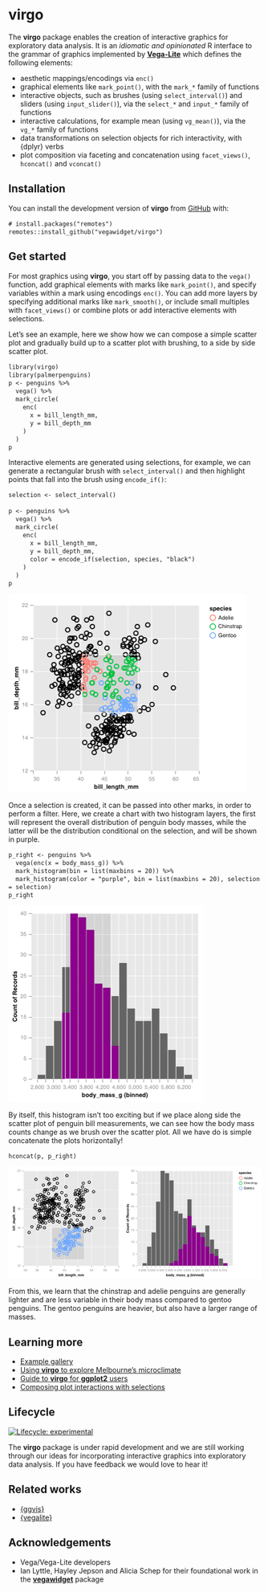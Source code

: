 
<!-- README.md is generated from README.Rmd. Please edit that file -->

# virgo

<!-- badges: start -->
<!-- badges: end -->

The **virgo** package enables the creation of interactive graphics for
exploratory data analysis. It is an *idiomatic and opinionated* R
interface to the grammar of graphics implemented by
[**Vega-Lite**](https://vega.github.io/vega-lite/) which defines the
following elements:

-   aesthetic mappings/encodings via `enc()`
-   graphical elements like `mark_point()`, with the `mark_*` family of
    functions
-   interactive objects, such as brushes (using `select_interval()`) and
    sliders (using `input_slider()`), via the `select_*` and `input_*`
    family of functions
-   interactive calculations, for example mean (using `vg_mean()`), via
    the `vg_*` family of functions
-   data transformations on selection objects for rich interactivity,
    with {dplyr} verbs
-   plot composition via faceting and concatenation using
    `facet_views()`, `hconcat()` and `vconcat()`

## Installation

<!--
You can install the released version of **virgo** from [CRAN](https://CRAN.R-project.org) with:

``` r
install.packages("virgo")
```

-->

You can install the development version of **virgo** from
[GitHub](https://github.com/) with:

    # install.packages("remotes")
    remotes::install_github("vegawidget/virgo")

## Get started

For most graphics using **virgo**, you start off by passing data to the
`vega()` function, add graphical elements with marks like
`mark_point()`, and specify variables within a mark using encodings
`enc()`. You can add more layers by specifying additional marks like
`mark_smooth()`, or include small multiples with `facet_views()` or
combine plots or add interactive elements with selections.

Let’s see an example, here we show how we can compose a simple scatter
plot and gradually build up to a scatter plot with brushing, to a side
by side scatter plot.

    library(virgo)
    library(palmerpenguins)
    p <- penguins %>% 
      vega() %>% 
      mark_circle(
        enc(
          x = bill_length_mm, 
          y = bill_depth_mm
        )
      )
    p

Interactive elements are generated using selections, for example, we can
generate a rectangular brush with `select_interval()` and then highlight
points that fall into the brush using `encode_if()`:

    selection <- select_interval()

    p <- penguins %>% 
      vega() %>% 
      mark_circle(
        enc(
          x = bill_length_mm, 
          y = bill_depth_mm, 
          color = encode_if(selection, species, "black")
        )
      )
    p

![](man/figures/readme-circle.png)

Once a selection is created, it can be passed into other marks, in order
to perform a filter. Here, we create a chart with two histogram layers,
the first will represent the overall distribution of penguin body
masses, while the latter will be the distribution conditional on the
selection, and will be shown in purple.

    p_right <- penguins %>% 
      vega(enc(x = body_mass_g)) %>% 
      mark_histogram(bin = list(maxbins = 20)) %>% 
      mark_histogram(color = "purple", bin = list(maxbins = 20), selection = selection)
    p_right

![](man/figures/readme-histogram.png)

By itself, this histogram isn’t too exciting but if we place along side
the scatter plot of penguin bill measurements, we can see how the body
mass counts change as we brush over the scatter plot. All we have do is
simple concatenate the plots horizontally!

    hconcat(p, p_right)

![](man/figures/readme-hconcat.png)

From this, we learn that the chinstrap and adelie penguins are generally
lighter and are less variable in their body mass compared to gentoo
penguins. The gentoo penguins are heavier, but also have a larger range
of masses.

## Learning more

-   [Example gallery]()
-   [Using **virgo** to explore Melbourne’s microclimate]()
-   [Guide to **virgo** for **ggplot2** users]()
-   [Composing plot interactions with selections]()

## Lifecycle

[![Lifecycle:
experimental](https://img.shields.io/badge/lifecycle-experimental-orange.svg)](https://www.tidyverse.org/lifecycle/#experimental)

The **virgo** package is under rapid development and we are still
working through our ideas for incorporating interactive graphics into
exploratory data analysis. If you have feedback we would love to hear
it!

## Related works

-   [{ggvis}](http://ggvis.rstudio.com)
-   [{vegalite}](https://github.com/hrbrmstr/vegalite)

## Acknowledgements

-   Vega/Vega-Lite developers
-   Ian Lyttle, Hayley Jepson and Alicia Schep for their foundational
    work in the
    [**vegawidget**](https://vegawidget.github.io/vegawidget/) package
